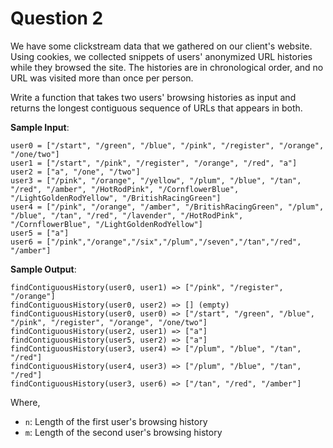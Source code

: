# Question 2

We have some clickstream data that we gathered on our client's website. Using cookies, we collected snippets of users' anonymized URL histories while they browsed the site. The histories are in chronological order, and no URL was visited more than once per person.

Write a function that takes two users' browsing histories as input and returns the longest contiguous sequence of URLs that appears in both.

**Sample Input**:

```
user0 = ["/start", "/green", "/blue", "/pink", "/register", "/orange", "/one/two"]
user1 = ["/start", "/pink", "/register", "/orange", "/red", "a"]
user2 = ["a", "/one", "/two"]
user3 = ["/pink", "/orange", "/yellow", "/plum", "/blue", "/tan", "/red", "/amber", "/HotRodPink", "/CornflowerBlue", "/LightGoldenRodYellow", "/BritishRacingGreen"]
user4 = ["/pink", "/orange", "/amber", "/BritishRacingGreen", "/plum", "/blue", "/tan", "/red", "/lavender", "/HotRodPink", "/CornflowerBlue", "/LightGoldenRodYellow"]
user5 = ["a"]
user6 = ["/pink","/orange","/six","/plum","/seven","/tan","/red", "/amber"]
```

**Sample Output**:

```
findContiguousHistory(user0, user1) => ["/pink", "/register", "/orange"]
findContiguousHistory(user0, user2) => [] (empty)
findContiguousHistory(user0, user0) => ["/start", "/green", "/blue", "/pink", "/register", "/orange", "/one/two"]
findContiguousHistory(user2, user1) => ["a"]
findContiguousHistory(user5, user2) => ["a"]
findContiguousHistory(user3, user4) => ["/plum", "/blue", "/tan", "/red"]
findContiguousHistory(user4, user3) => ["/plum", "/blue", "/tan", "/red"]
findContiguousHistory(user3, user6) => ["/tan", "/red", "/amber"]
```

Where,

* `n`: Length of the first user's browsing history
* `m`: Length of the second user's browsing history
